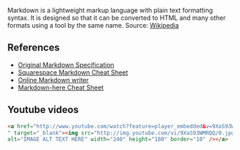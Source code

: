 Markdown is a lightweight markup language with plain text formatting syntax. It is designed so that it can be converted to HTML and many other formats using a tool by the same name. 
Source: [Wikipedia](https://en.wikipedia.org/wiki/Markdown)

## References
* [Original Markdown Specification](https://daringfireball.net/projects/markdown/syntax)
* [Squarespace Markdown Cheat Sheet](https://support.squarespace.com/hc/en-us/articles/206543587-Markdown-cheat-sheet)
* [Online Markdown writer](https://dillinger.io/)
* [Markdown-here Cheat Sheet](https://github.com/adam-p/markdown-here/wiki/Markdown-Cheatsheet)

## Youtube videos
```html
<a href="http://www.youtube.com/watch?feature=player_embedded&v=9XaS93WMRQQ
" target="_blank"><img src="http://img.youtube.com/vi/9XaS93WMRQQ/0.jpg" 
alt="IMAGE ALT TEXT HERE" width="240" height="180" border="10" /></a>
```